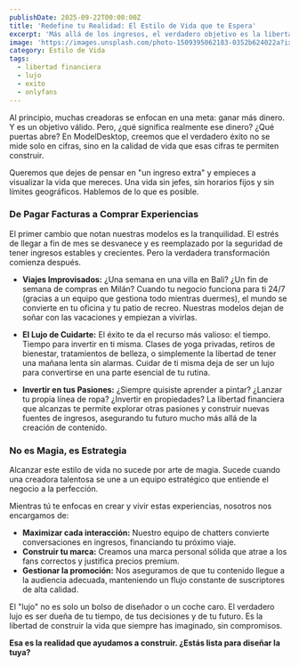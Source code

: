 ```yaml
---
publishDate: 2025-09-22T00:00:00Z
title: 'Redefine tu Realidad: El Estilo de Vida que te Espera'
excerpt: 'Más allá de los ingresos, el verdadero objetivo es la libertad. Visualiza los viajes, las experiencias y la tranquilidad financiera que nuestras modelos alcanzan cuando el éxito se planifica de forma profesional.'
image: 'https://images.unsplash.com/photo-1509395062183-0352b624022a?ixlib=rb-4.0.3&ixid=M3wxMjA3fDB8MHxwaG90by1wYWdlfHx8fGVufDB8fHx8fA%-3D%3D&auto=format&fit=crop&w=2070&q=80'
category: Estilo de Vida
tags:
  - libertad financiera
  - lujo
  - exito
  - onlyfans
---
```


Al principio, muchas creadoras se enfocan en una meta: ganar más dinero. Y es un objetivo válido. Pero, ¿qué significa realmente ese dinero? ¿Qué puertas abre? En ModelDesktop, creemos que el verdadero éxito no se mide solo en cifras, sino en la calidad de vida que esas cifras te permiten construir.

Queremos que dejes de pensar en "un ingreso extra" y empieces a visualizar la vida que mereces. Una vida sin jefes, sin horarios fijos y sin límites geográficos. Hablemos de lo que es posible.

### De Pagar Facturas a Comprar Experiencias

El primer cambio que notan nuestras modelos es la tranquilidad. El estrés de llegar a fin de mes se desvanece y es reemplazado por la seguridad de tener ingresos estables y crecientes. Pero la verdadera transformación comienza después.

- **Viajes Improvisados:** ¿Una semana en una villa en Bali? ¿Un fin de semana de compras en Milán? Cuando tu negocio funciona para ti 24/7 (gracias a un equipo que gestiona todo mientras duermes), el mundo se convierte en tu oficina y tu patio de recreo. Nuestras modelos dejan de soñar con las vacaciones y empiezan a vivirlas.

- **El Lujo de Cuidarte:** El éxito te da el recurso más valioso: el tiempo. Tiempo para invertir en ti misma. Clases de yoga privadas, retiros de bienestar, tratamientos de belleza, o simplemente la libertad de tener una mañana lenta sin alarmas. Cuidar de ti misma deja de ser un lujo para convertirse en una parte esencial de tu rutina.

- **Invertir en tus Pasiones:** ¿Siempre quisiste aprender a pintar? ¿Lanzar tu propia línea de ropa? ¿Invertir en propiedades? La libertad financiera que alcanzas te permite explorar otras pasiones y construir nuevas fuentes de ingresos, asegurando tu futuro mucho más allá de la creación de contenido.

### No es Magia, es Estrategia

Alcanzar este estilo de vida no sucede por arte de magia. Sucede cuando una creadora talentosa se une a un equipo estratégico que entiende el negocio a la perfección.

Mientras tú te enfocas en crear y vivir estas experiencias, nosotros nos encargamos de:

- **Maximizar cada interacción:** Nuestro equipo de chatters convierte conversaciones en ingresos, financiando tu próximo viaje.
- **Construir tu marca:** Creamos una marca personal sólida que atrae a los fans correctos y justifica precios premium.
- **Gestionar la promoción:** Nos aseguramos de que tu contenido llegue a la audiencia adecuada, manteniendo un flujo constante de suscriptores de alta calidad.

El "lujo" no es solo un bolso de diseñador o un coche caro. El verdadero lujo es ser dueña de tu tiempo, de tus decisiones y de tu futuro. Es la libertad de construir la vida que siempre has imaginado, sin compromisos.

**Esa es la realidad que ayudamos a construir. ¿Estás lista para diseñar la tuya?**
